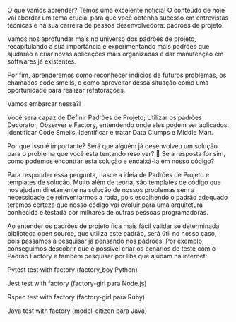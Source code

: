 O que vamos aprender?
Temos uma excelente notícia! O conteúdo de hoje vai abordar um tema crucial para que você obtenha sucesso em entrevistas técnicas e na sua carreira de pessoa desenvolvedora: padrões de projeto.

Vamos nos aprofundar mais no universo dos padrões de projeto, recapitulando a sua importância e experimentando mais padrões que ajudarão a criar novas aplicações mais organizadas e dar manutenção em softwares já existentes.

Por fim, aprenderemos como reconhecer indícios de futuros problemas, os chamados code smells, e como aproveitar dessa situação como uma oportunidade para realizar refatorações.

Vamos embarcar nessa?!

Você será capaz de
Definir Padrões de Projeto;
Utilizar os padrões Decorator, Observer e Factory, entendendo onde eles podem ser aplicados.
Identificar Code Smells.
Identificar e tratar Data Clumps e Middle Man.


Por que isso é importante?
Será que alguém já desenvolveu um solução para o problema que você esta tentando resolver? 🤔 Se a resposta for sim, como podemos encontrar esta solução e encaixá-la em nosso código?

Para responder essa pergunta, nasce a ideia de Padrões de Projeto e templates de solução. Muito além de teoria, são templates de código que nos ajudam diretamente na solução de nossos problemas sem a necessidade de reinventarmos a roda, pois escolhendo o padrão adequado teremos certeza que nosso código vai evoluir para uma arquitetura conhecida e testada por milhares de outras pessoas programadoras.

Ao entender os padrões de projeto fica mais fácil validar se determinada biblioteca open source, que utiliza este padrão, será útil no nosso caso, pois passamos a pesquisar já pensando nos padrões. Por exemplo, conseguimos descobrir que é possível criar os cenários de teste com o Padrão Factory e também pesquisar por libs que ajudam na internet:

Pytest test with factory (factory_boy Python)

Jest test with factory (factory-girl para Node.js)

Rspec test with factory (factory-girl para Ruby)

Java test with factory (model-citizen para Java)